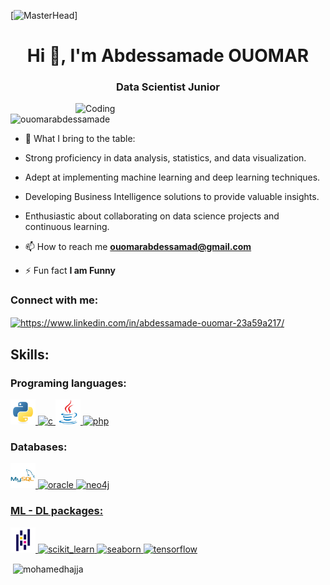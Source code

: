 [![MasterHead](https://arrayflaircom.files.wordpress.com/2021/06/bi-dashboard.gif)]
<h1 align="center">Hi 👋, I'm Abdessamade OUOMAR</h1>
<h3 align="center">Data Scientist Junior</h3>
<img  border-radius= 2px align="right" alt="Coding" width="400" src="https://dist.neo4j.com/wp-content/uploads/20220112171158/data-science-3.gif">




<p align="left"> <img src="https://komarev.com/ghpvc/?username=mohamedhajja&label=Profile%20views&color=0e75b6&style=flat" alt="ouomarabdessamade" /> </p>

- 🚀 What I bring to the table:
- Strong proficiency in data analysis, statistics, and data visualization.
- Adept at implementing machine learning and deep learning techniques.
- Developing Business Intelligence solutions to provide valuable insights.
- Enthusiastic about collaborating on data science projects and continuous learning.

- 📫 How to reach me **ouomarabdessamad@gmail.com**

- ⚡ Fun fact **I am Funny**

<h3 align="left">Connect with me:</h3>
<p align="left">
<a href="https://linkedin.com/in/https://www.linkedin.com/in/abdessamade-ouomar-23a59a217/" target="blank"><img align="center" src="https://raw.githubusercontent.com/rahuldkjain/github-profile-readme-generator/master/src/images/icons/Social/linked-in-alt.svg" alt="https://www.linkedin.com/in/abdessamade-ouomar-23a59a217/" height="30" width="40" /></a>
</p>

<h2 align="left">Skills:</h2>

<h3 align="left">Programing languages:</h3>
<p align="left">
  <a href="https://www.python.org" target="_blank" rel="noreferrer">
    <img src="https://raw.githubusercontent.com/devicons/devicon/master/icons/python/python-original.svg" alt="python" width="40" height="40"/>
  
  <a href="https://www.cprogramming.com/" target="_blank" rel="noreferrer">
    <img src="https://github.com/rahuldkjain/github-profile-readme-generator/blob/master/src/images/icons/ProgrammingLanguages/c.svg" alt="c" width="40" height="40"/>
  </a>
  <a href="https://www.java.com" target="_blank" rel="noreferrer">
    <img src="https://raw.githubusercontent.com/devicons/devicon/master/icons/java/java-original.svg" alt="java" width="40" height="40"/>
  </a>
  <a href="https://www.php.net/" target="_blank" rel="noreferrer">
    <img src="https://github.com/rahuldkjain/github-profile-readme-generator/blob/master/src/images/icons/ProgrammingLanguages/php.svg" alt="php" width="40" height="40"/>
  </a>
  
</p>

<h3 align="left">Databases:</h3>
<p align="left">
  <a href="https://www.mysql.com/" target="_blank" rel="noreferrer">
    <img src="https://raw.githubusercontent.com/devicons/devicon/master/icons/mysql/mysql-original-wordmark.svg" alt="mysql" width="40" height="40"/>
  </a>
  <a href="https://www.oracle.com/id/" target="_blank" rel="noreferrer">
    <img src="https://github.com/rahuldkjain/github-profile-readme-generator/blob/master/src/images/icons/Database/oracle.svg" alt="oracle" width="40" height="40"/>
  </a>
  <a href="https://neo4j.com/" target="_blank" rel="noreferrer">
    <img src="https://encrypted-tbn0.gstatic.com/images?q=tbn:ANd9GcRW2V3iCgz2kHfqWzleIcaxghSxdWHVfjZwoHeL4RpS4Q&s" alt="neo4j" width="40" height="40"/>

</p>



<h3 align="left">ML - DL packages:</h3>
<p align="left">
  <a href="https://pandas.pydata.org/" target="_blank" rel="noreferrer">
    <img src="https://raw.githubusercontent.com/devicons/devicon/2ae2a900d2f041da66e950e4d48052658d850630/icons/pandas/pandas-original.svg" alt="pandas" width="40" height="40"/>
  </a>
  <a href="https://scikit-learn.org/" target="_blank" rel="noreferrer">
    <img src="https://upload.wikimedia.org/wikipedia/commons/0/05/Scikit_learn_logo_small.svg" alt="scikit_learn" width="40" height="40"/>
  </a>
  <a href="https://seaborn.pydata.org/" target="_blank" rel="noreferrer">
    <img src="https://seaborn.pydata.org/_images/logo-mark-lightbg.svg" alt="seaborn" width="40" height="40"/>
  </a>
  <a href="https://www.tensorflow.org" target="_blank" rel="noreferrer">
    <img src="https://www.vectorlogo.zone/logos/tensorflow/tensorflow-icon.svg" alt="tensorflow" width="40" height="40"/>
  </a>
</p>

<p>&nbsp;<img align="center" src="https://github-readme-stats.vercel.app/api?username=ouomarabdessamade&show_icons=true&locale=en" alt="mohamedhajja" /></p>
